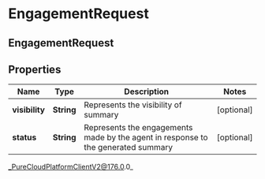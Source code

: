 # EngagementRequest

## EngagementRequest

## Properties

|Name | Type | Description | Notes|
|------------ | ------------- | ------------- | -------------|
| **visibility** | **String** | Represents the visibility of summary | [optional] |
| **status** | **String** | Represents the engagements made by the agent in response to the generated summary | [optional] |



_PureCloudPlatformClientV2@176.0.0_
